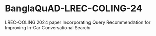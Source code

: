 # BanglaQuAD-LREC-COLING-24
LREC-COLING 2024 paper Incorporating Query Recommendation for Improving In-Car Conversational Search
